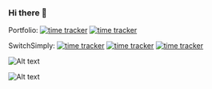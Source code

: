 ### Hi there 👋

Portfolio: [![time tracker](https://wakatime.com/badge/github/itsharsh/itsharsh.svg)](https://wakatime.com/badge/github/itsharsh/itsharsh) [![time tracker](https://wakatime.com/badge/github/itsharsh/Portfolio.svg)](https://wakatime.com/badge/github/itsharsh/Portfolio)

SwitchSimply: [![time tracker](https://wakatime.com/badge/github/switchsimply/Switch-Simply-React.svg)](https://wakatime.com/badge/github/switchsimply/Switch-Simply-React) [![time tracker](https://wakatime.com/badge/github/switchsimply/Switch-Simply-Node.svg)](https://wakatime.com/badge/github/switchsimply/Switch-Simply-Node) [![time tracker](https://wakatime.com/badge/github/switchsimply/Switch-Simply-Hardware.svg)](https://wakatime.com/badge/github/switchsimply/Switch-Simply-Hardware)

![Alt text](https://wakatime.com/share/@itsharsh/a167b1c6-a478-4e55-ba0f-034e9bcae4bc.svg)

![Alt text]("https://wakatime.com/share/@itsharsh/5b185318-c9c8-4c25-b3ea-92cf82a39e4f.svg)

<!--
**itsharsh/itsharsh** is a ✨ _special_ ✨ repository because its `README.md` (this file) appears on your GitHub profile.

Here are some ideas to get you started:

- 🔭 I’m currently working on ...
- 🌱 I’m currently learning ...
- 👯 I’m looking to collaborate on ...
- 🤔 I’m looking for help with ...
- 💬 Ask me about ...
- 📫 How to reach me: ...
- 😄 Pronouns: ...
- ⚡ Fun fact: ...
-->


